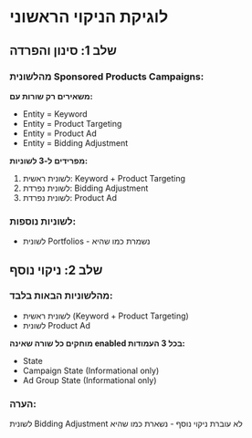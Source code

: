# לוגיקת הניקוי הראשוני

## שלב 1: סינון והפרדה

### מהלשונית Sponsored Products Campaigns:

**משאירים רק שורות עם:**
- Entity = Keyword
- Entity = Product Targeting  
- Entity = Product Ad
- Entity = Bidding Adjustment

**מפרידים ל-3 לשוניות:**
1. לשונית ראשית: Keyword + Product Targeting
2. לשונית נפרדת: Bidding Adjustment
3. לשונית נפרדת: Product Ad

### לשוניות נוספות:
- לשונית Portfolios - נשמרת כמו שהיא

## שלב 2: ניקוי נוסף

### מהלשוניות הבאות בלבד:
- לשונית ראשית (Keyword + Product Targeting)
- לשונית Product Ad

**מוחקים כל שורה שאינה enabled בכל 3 העמודות:**
- State
- Campaign State (Informational only)
- Ad Group State (Informational only)

### הערה:
לשונית Bidding Adjustment לא עוברת ניקוי נוסף - נשארת כמו שהיא